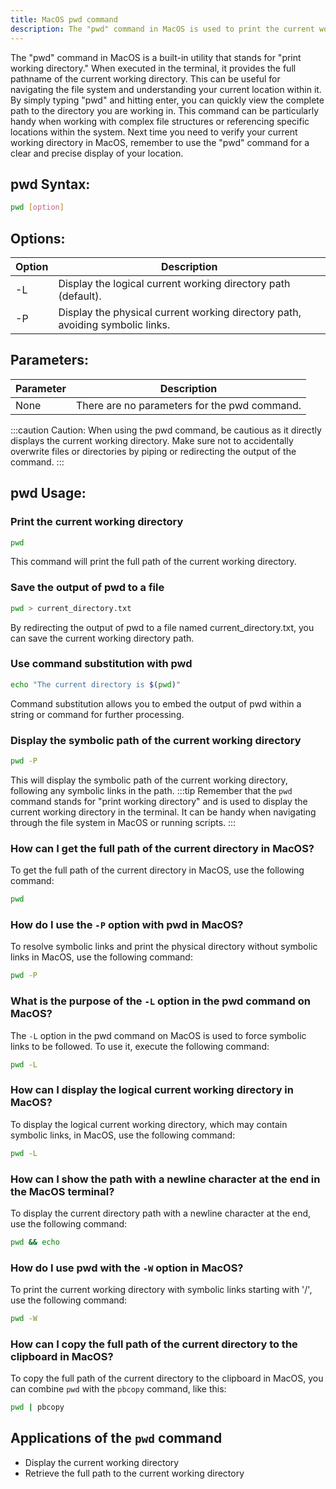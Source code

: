 ```yaml
---
title: MacOS pwd command
description: The "pwd" command in MacOS is used to print the current working directory. Learn how to display the full pathname of the current directory in your terminal.
---
```


The "pwd" command in MacOS is a built-in utility that stands for "print working directory." When executed in the terminal, it provides the full pathname of the current working directory. This can be useful for navigating the file system and understanding your current location within it. By simply typing "pwd" and hitting enter, you can quickly view the complete path to the directory you are working in. This command can be particularly handy when working with complex file structures or referencing specific locations within the system. Next time you need to verify your current working directory in MacOS, remember to use the "pwd" command for a clear and precise display of your location.

## pwd Syntax:
```bash
pwd [option]
```

## Options:
| Option  | Description                           |
|---------|---------------------------------------|
| -L      | Display the logical current working directory path (default). |
| -P      | Display the physical current working directory path, avoiding symbolic links. |

## Parameters:
| Parameter | Description                      |
|-----------|----------------------------------|
| None      | There are no parameters for the pwd command. |

:::caution
Caution: When using the pwd command, be cautious as it directly displays the current working directory. Make sure not to accidentally overwrite files or directories by piping or redirecting the output of the command.
:::
## pwd Usage:
### Print the current working directory
```bash
pwd
```
This command will print the full path of the current working directory.

### Save the output of pwd to a file
```bash
pwd > current_directory.txt
```
By redirecting the output of pwd to a file named current_directory.txt, you can save the current working directory path.

### Use command substitution with pwd
```bash
echo "The current directory is $(pwd)"
```
Command substitution allows you to embed the output of pwd within a string or command for further processing.

### Display the symbolic path of the current working directory
```bash
pwd -P
```
This will display the symbolic path of the current working directory, following any symbolic links in the path.
:::tip
Remember that the `pwd` command stands for "print working directory" and is used to display the current working directory in the terminal. It can be handy when navigating through the file system in MacOS or running scripts.
:::

### How can I get the full path of the current directory in MacOS?
To get the full path of the current directory in MacOS, use the following command:
```bash
pwd
```

### How do I use the `-P` option with pwd in MacOS?
To resolve symbolic links and print the physical directory without symbolic links in MacOS, use the following command:
```bash
pwd -P
```

### What is the purpose of the `-L` option in the pwd command on MacOS?
The `-L` option in the pwd command on MacOS is used to force symbolic links to be followed. To use it, execute the following command:
```bash
pwd -L
```

### How can I display the logical current working directory in MacOS?
To display the logical current working directory, which may contain symbolic links, in MacOS, use the following command:
```bash
pwd -L
```

### How can I show the path with a newline character at the end in the MacOS terminal?
To display the current directory path with a newline character at the end, use the following command:
```bash
pwd && echo
```

### How do I use pwd with the `-W` option in MacOS?
To print the current working directory with symbolic links starting with '/', use the following command:
```bash
pwd -W
```

### How can I copy the full path of the current directory to the clipboard in MacOS?
To copy the full path of the current directory to the clipboard in MacOS, you can combine `pwd` with the `pbcopy` command, like this:
```bash
pwd | pbcopy
```

## Applications of the `pwd` command

- Display the current working directory
- Retrieve the full path to the current working directory